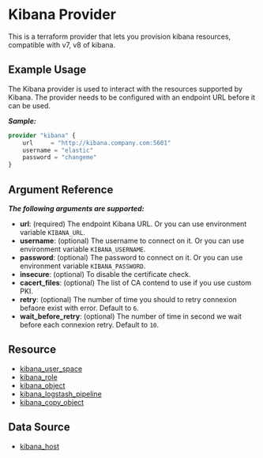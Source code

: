 # Kibana Provider

This is a terraform provider that lets you provision kibana resources, compatible with v7, v8 of kibana.

## Example Usage

The Kibana provider is used to interact with the
resources supported by Kibana. The provider needs
to be configured with an endpoint URL before it can be used.

***Sample:***
```tf
provider "kibana" {
    url     = "http://kibana.company.com:5601"
    username = "elastic"
    password = "changeme"
}
```

## Argument Reference

***The following arguments are supported:***
- **url**: (required) The endpoint Kibana URL. Or you can use environment variable `KIBANA_URL`.
- **username**: (optional) The username to connect on it. Or you can use environment variable `KIBANA_USERNAME`.
- **password**: (optional) The password to connect on it. Or you can use environment variable `KIBANA_PASSWORD`.
- **insecure**: (optional) To disable the certificate check.
- **cacert_files**: (optional) The list of CA contend to use if you use custom PKI.
- **retry**: (optional) The number of time you should to retry connexion befaore exist with error. Default to `6`.
- **wait_before_retry**: (optional) The number of time in second we wait before each connexion retry. Default to `10`.

## Resource

- [kibana_user_space](resources/kibana_user_space.md)
- [kibana_role](resources/kibana_role.md)
- [kibana_object](resources/kibana_object.md)
- [kibana_logstash_pipeline](resources/kibana_logstash_pipeline.md)
- [kibana_copy_object](resources/kibana_copy_object.md)

## Data Source

- [kibana_host](datasources/kibana_host.md)
